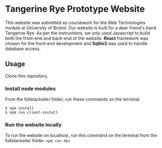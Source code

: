 # Tangerine Rye Prototype Website

This website was submitted as coursework for the Web Technologies module at University of Bristol. Our website is built for a dear friend's band Tangerine Rye. As per the instructions, we only used Javascript to build both the front-end and back-end of the website. **React** framework was chosen for the front-end development and **Sqlite3** was used to handle database access.

## Usage
Clone this repository.
### Install node modules
From the fullstacksite/ folder, run these commands on the terminal.
``` 
$ npm install
$ npm run client-install
```

### Run the website locally
To run the website on localhost, run this command on the terminal from the fullstacksite/ folder.
```npm run dev```
